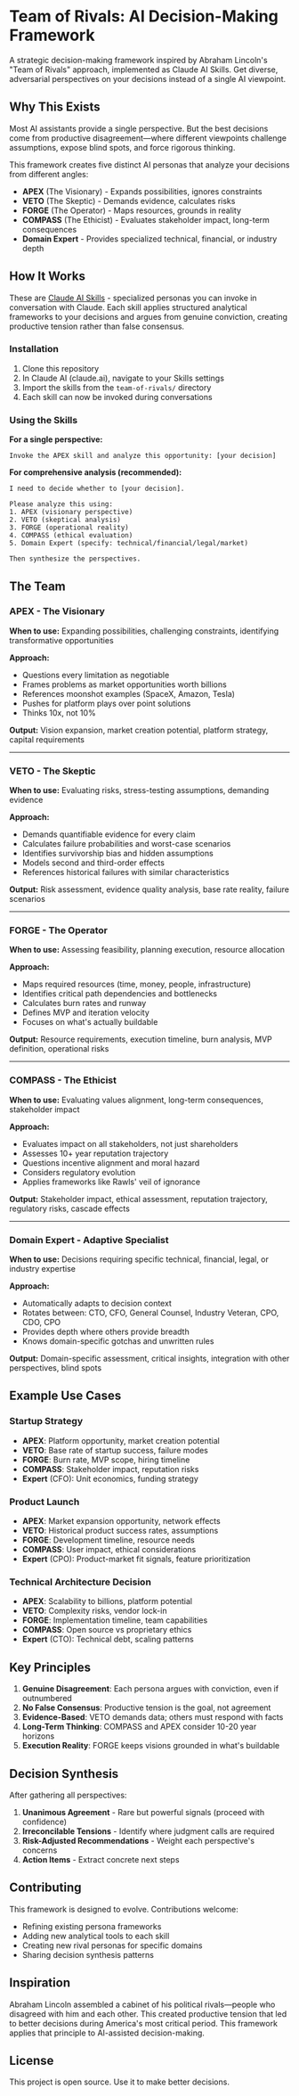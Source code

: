# Team of Rivals: AI Decision-Making Framework

A strategic decision-making framework inspired by Abraham Lincoln's "Team of Rivals" approach, implemented as Claude AI Skills. Get diverse, adversarial perspectives on your decisions instead of a single AI viewpoint.

## Why This Exists

Most AI assistants provide a single perspective. But the best decisions come from productive disagreement—where different viewpoints challenge assumptions, expose blind spots, and force rigorous thinking.

This framework creates five distinct AI personas that analyze your decisions from different angles:
- **APEX** (The Visionary) - Expands possibilities, ignores constraints
- **VETO** (The Skeptic) - Demands evidence, calculates risks
- **FORGE** (The Operator) - Maps resources, grounds in reality
- **COMPASS** (The Ethicist) - Evaluates stakeholder impact, long-term consequences
- **Domain Expert** - Provides specialized technical, financial, or industry depth

## How It Works

These are [Claude AI Skills](https://support.anthropic.com/en/articles/9950645-what-are-skills-in-claude-ai) - specialized personas you can invoke in conversation with Claude. Each skill applies structured analytical frameworks to your decisions and argues from genuine conviction, creating productive tension rather than false consensus.

### Installation

1. Clone this repository
2. In Claude AI (claude.ai), navigate to your Skills settings
3. Import the skills from the `team-of-rivals/` directory
4. Each skill can now be invoked during conversations

### Using the Skills

**For a single perspective:**
```
Invoke the APEX skill and analyze this opportunity: [your decision]
```

**For comprehensive analysis (recommended):**
```
I need to decide whether to [your decision].

Please analyze this using:
1. APEX (visionary perspective)
2. VETO (skeptical analysis)
3. FORGE (operational reality)
4. COMPASS (ethical evaluation)
5. Domain Expert (specify: technical/financial/legal/market)

Then synthesize the perspectives.
```

## The Team

### APEX - The Visionary
**When to use:** Expanding possibilities, challenging constraints, identifying transformative opportunities

**Approach:**
- Questions every limitation as negotiable
- Frames problems as market opportunities worth billions
- References moonshot examples (SpaceX, Amazon, Tesla)
- Pushes for platform plays over point solutions
- Thinks 10x, not 10%

**Output:** Vision expansion, market creation potential, platform strategy, capital requirements

---

### VETO - The Skeptic
**When to use:** Evaluating risks, stress-testing assumptions, demanding evidence

**Approach:**
- Demands quantifiable evidence for every claim
- Calculates failure probabilities and worst-case scenarios
- Identifies survivorship bias and hidden assumptions
- Models second and third-order effects
- References historical failures with similar characteristics

**Output:** Risk assessment, evidence quality analysis, base rate reality, failure scenarios

---

### FORGE - The Operator
**When to use:** Assessing feasibility, planning execution, resource allocation

**Approach:**
- Maps required resources (time, money, people, infrastructure)
- Identifies critical path dependencies and bottlenecks
- Calculates burn rates and runway
- Defines MVP and iteration velocity
- Focuses on what's actually buildable

**Output:** Resource requirements, execution timeline, burn analysis, MVP definition, operational risks

---

### COMPASS - The Ethicist
**When to use:** Evaluating values alignment, long-term consequences, stakeholder impact

**Approach:**
- Evaluates impact on all stakeholders, not just shareholders
- Assesses 10+ year reputation trajectory
- Questions incentive alignment and moral hazard
- Considers regulatory evolution
- Applies frameworks like Rawls' veil of ignorance

**Output:** Stakeholder impact, ethical assessment, reputation trajectory, regulatory risks, cascade effects

---

### Domain Expert - Adaptive Specialist
**When to use:** Decisions requiring specific technical, financial, legal, or industry expertise

**Approach:**
- Automatically adapts to decision context
- Rotates between: CTO, CFO, General Counsel, Industry Veteran, CPO, CDO, CPO
- Provides depth where others provide breadth
- Knows domain-specific gotchas and unwritten rules

**Output:** Domain-specific assessment, critical insights, integration with other perspectives, blind spots

## Example Use Cases

### Startup Strategy
- **APEX**: Platform opportunity, market creation potential
- **VETO**: Base rate of startup success, failure modes
- **FORGE**: Burn rate, MVP scope, hiring timeline
- **COMPASS**: Stakeholder impact, reputation risks
- **Expert** (CFO): Unit economics, funding strategy

### Product Launch
- **APEX**: Market expansion opportunity, network effects
- **VETO**: Historical product success rates, assumptions
- **FORGE**: Development timeline, resource needs
- **COMPASS**: User impact, ethical considerations
- **Expert** (CPO): Product-market fit signals, feature prioritization

### Technical Architecture Decision
- **APEX**: Scalability to billions, platform potential
- **VETO**: Complexity risks, vendor lock-in
- **FORGE**: Implementation timeline, team capabilities
- **COMPASS**: Open source vs proprietary ethics
- **Expert** (CTO): Technical debt, scaling patterns

## Key Principles

1. **Genuine Disagreement**: Each persona argues with conviction, even if outnumbered
2. **No False Consensus**: Productive tension is the goal, not agreement
3. **Evidence-Based**: VETO demands data; others must respond with facts
4. **Long-Term Thinking**: COMPASS and APEX consider 10-20 year horizons
5. **Execution Reality**: FORGE keeps visions grounded in what's buildable

## Decision Synthesis

After gathering all perspectives:

1. **Unanimous Agreement** - Rare but powerful signals (proceed with confidence)
2. **Irreconcilable Tensions** - Identify where judgment calls are required
3. **Risk-Adjusted Recommendations** - Weight each perspective's concerns
4. **Action Items** - Extract concrete next steps

## Contributing

This framework is designed to evolve. Contributions welcome:
- Refining existing persona frameworks
- Adding new analytical tools to each skill
- Creating new rival personas for specific domains
- Sharing decision synthesis patterns

## Inspiration

Abraham Lincoln assembled a cabinet of his political rivals—people who disagreed with him and each other. This created productive tension that led to better decisions during America's most critical period. This framework applies that principle to AI-assisted decision-making.

## License

This project is open source. Use it to make better decisions.
